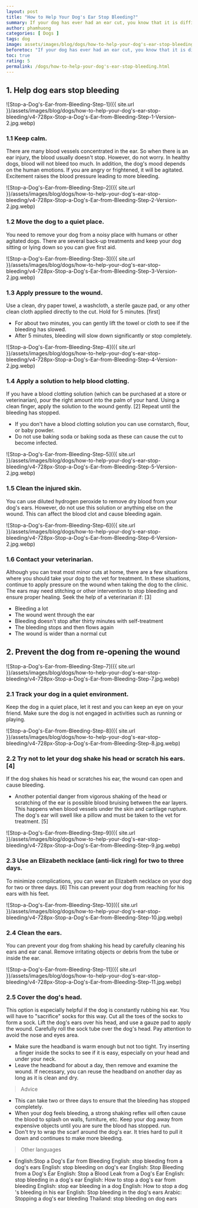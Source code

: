 ```yaml
---
layout: post
title: "How to Help Your Dog's Ear Stop Bleeding?"
summary: If your dog has ever had an ear cut, you know that it is difficult to stop the bleeding. Even if you press the wound with a towel to slow the bleeding, once you take the towel out the dog will shake his head with itchiness and you will put in effort. With a little bit of learning, you should be able to properly stop the dog's bleeding and keep the wound from expanding.
author: phamhuong
categories: [ Dogs ]
tags: dog
image: assets/images/blog/dogs/how-to-help-your-dog's-ear-stop-bleeding/v4-728px-Stop-a-Dog's-Ear-from-Bleeding-Step-8.jpg.webp
beforetoc: "If your dog has ever had an ear cut, you know that it is difficult to stop the bleeding. Even if you press the wound with a towel to slow the bleeding, once you take the towel out the dog will shake his head with itchiness and you will put in effort. With a little bit of learning, you should be able to properly stop the dog's bleeding and keep the wound from expanding."
toc: true
rating: 5
permalink: /dogs/how-to-help-your-dog's-ear-stop-bleeding.html
---
```




## 1. Help dog ears stop bleeding

![Stop-a-Dog's-Ear-from-Bleeding-Step-1]({{ site.url }}/assets/images/blog/dogs/how-to-help-your-dog's-ear-stop-bleeding/v4-728px-Stop-a-Dog's-Ear-from-Bleeding-Step-1-Version-2.jpg.webp)

### 1.1 Keep calm. 

There are many blood vessels concentrated in the ear. So when there is an ear injury, the blood usually doesn't stop. However, do not worry. In healthy dogs, blood will not bleed too much. In addition, the dog's mood depends on the human emotions. If you are angry or frightened, it will be agitated. Excitement raises the blood pressure leading to more bleeding.

![Stop-a-Dog's-Ear-from-Bleeding-Step-2]({{ site.url }}/assets/images/blog/dogs/how-to-help-your-dog's-ear-stop-bleeding/v4-728px-Stop-a-Dog's-Ear-from-Bleeding-Step-2-Version-2.jpg.webp)

### 1.2 Move the dog to a quiet place. 

You need to remove your dog from a noisy place with humans or other agitated dogs. There are several back-up treatments and keep your dog sitting or lying down so you can give first aid.

![Stop-a-Dog's-Ear-from-Bleeding-Step-3]({{ site.url }}/assets/images/blog/dogs/how-to-help-your-dog's-ear-stop-bleeding/v4-728px-Stop-a-Dog's-Ear-from-Bleeding-Step-3-Version-2.jpg.webp)

### 1.3 Apply pressure to the wound. 

Use a clean, dry paper towel, a washcloth, a sterile gauze pad, or any other clean cloth applied directly to the cut. Hold for 5 minutes. [first]
- For about two minutes, you can gently lift the towel or cloth to see if the bleeding has slowed.
- After 5 minutes, bleeding will slow down significantly or stop completely.

![Stop-a-Dog's-Ear-from-Bleeding-Step-4]({{ site.url }}/assets/images/blog/dogs/how-to-help-your-dog's-ear-stop-bleeding/v4-728px-Stop-a-Dog's-Ear-from-Bleeding-Step-4-Version-2.jpg.webp)

### 1.4 Apply a solution to help blood clotting. 

If you have a blood clotting solution (which can be purchased at a store or veterinarian), pour the right amount into the palm of your hand. Using a clean finger, apply the solution to the wound gently. [2] Repeat until the bleeding has stopped.
- If you don't have a blood clotting solution you can use cornstarch, flour, or baby powder.
- Do not use baking soda or baking soda as these can cause the cut to become infected.

![Stop-a-Dog's-Ear-from-Bleeding-Step-5]({{ site.url }}/assets/images/blog/dogs/how-to-help-your-dog's-ear-stop-bleeding/v4-728px-Stop-a-Dog's-Ear-from-Bleeding-Step-5-Version-2.jpg.webp)

### 1.5 Clean the injured skin. 

You can use diluted hydrogen peroxide to remove dry blood from your dog's ears. However, do not use this solution or anything else on the wound. This can affect the blood clot and cause bleeding again.

![Stop-a-Dog's-Ear-from-Bleeding-Step-6]({{ site.url }}/assets/images/blog/dogs/how-to-help-your-dog's-ear-stop-bleeding/v4-728px-Stop-a-Dog's-Ear-from-Bleeding-Step-6-Version-2.jpg.webp)

### 1.6 Contact your veterinarian. 

Although you can treat most minor cuts at home, there are a few situations where you should take your dog to the vet for treatment. In these situations, continue to apply pressure on the wound when taking the dog to the clinic. The ears may need stitching or other intervention to stop bleeding and ensure proper healing. Seek the help of a veterinarian if: [3]
- Bleeding a lot
- The wound went through the ear
- Bleeding doesn't stop after thirty minutes with self-treatment
- The bleeding stops and then flows again
- The wound is wider than a normal cut

## 2. Prevent the dog from re-opening the wound

![Stop-a-Dog's-Ear-from-Bleeding-Step-7]({{ site.url }}/assets/images/blog/dogs/how-to-help-your-dog's-ear-stop-bleeding/v4-728px-Stop-a-Dog's-Ear-from-Bleeding-Step-7.jpg.webp)

### 2.1 Track your dog in a quiet environment. 

Keep the dog in a quiet place, let it rest and you can keep an eye on your friend. Make sure the dog is not engaged in activities such as running or playing.

![Stop-a-Dog's-Ear-from-Bleeding-Step-8]({{ site.url }}/assets/images/blog/dogs/how-to-help-your-dog's-ear-stop-bleeding/v4-728px-Stop-a-Dog's-Ear-from-Bleeding-Step-8.jpg.webp)

### 2.2 Try not to let your dog shake his head or scratch his ears. [4] 

If the dog shakes his head or scratches his ear, the wound can open and cause bleeding.
- Another potential danger from vigorous shaking of the head or scratching of the ear is possible blood bruising between the ear layers. This happens when blood vessels under the skin and cartilage rupture. The dog's ear will swell like a pillow and must be taken to the vet for treatment. [5]

![Stop-a-Dog's-Ear-from-Bleeding-Step-9]({{ site.url }}/assets/images/blog/dogs/how-to-help-your-dog's-ear-stop-bleeding/v4-728px-Stop-a-Dog's-Ear-from-Bleeding-Step-9.jpg.webp)

### 2.3 Use an Elizabeth necklace (anti-lick ring) for two to three days. 

To minimize complications, you can wear an Elizabeth necklace on your dog for two or three days. [6] This can prevent your dog from reaching for his ears with his feet.

![Stop-a-Dog's-Ear-from-Bleeding-Step-10]({{ site.url }}/assets/images/blog/dogs/how-to-help-your-dog's-ear-stop-bleeding/v4-728px-Stop-a-Dog's-Ear-from-Bleeding-Step-10.jpg.webp)

### 2.4 Clean the ears. 

You can prevent your dog from shaking his head by carefully cleaning his ears and ear canal. Remove irritating objects or debris from the tube or inside the ear.

![Stop-a-Dog's-Ear-from-Bleeding-Step-11]({{ site.url }}/assets/images/blog/dogs/how-to-help-your-dog's-ear-stop-bleeding/v4-728px-Stop-a-Dog's-Ear-from-Bleeding-Step-11.jpg.webp)

### 2.5 Cover the dog's head. 

This option is especially helpful if the dog is constantly rubbing his ear. You will have to "sacrifice" socks for this way. Cut all the toes of the socks to form a sock. Lift the dog's ears over his head, and use a gauze pad to apply the wound. Carefully roll the sock tube over the dog's head. Pay attention to avoid the nose and eyes area.
- Make sure the headband is warm enough but not too tight. Try inserting a finger inside the socks to see if it is easy, especially on your head and under your neck.
- Leave the headband for about a day, then remove and examine the wound. If necessary, you can reuse the headband on another day as long as it is clean and dry.

> Advice
- This can take two or three days to ensure that the bleeding has stopped completely.
- When your dog feels bleeding, a strong shaking reflex will often cause the blood to splash on walls, furniture, etc. Keep your dog away from expensive objects until you are sure the blood has stopped. run.
- Don't try to wrap the scarf around the dog's ear. It tries hard to pull it down and continues to make more bleeding.

> Other languages
- English:Stop a Dog's Ear from Bleeding English: stop bleeding from a dog's ears English: stop bleeding on dog's ear English: Stop Bleeding from a Dog's Ear English: Stop a Blood Leak from a Dog's Ear English: stop bleeding in a dog's ear English: How to stop a dog's ear from bleeding English: stop ear bleeding in a dog English: How to stop a dog 's bleeding in his ear English: Stop bleeding in the dog's ears Arabic: Stopping a dog's ear bleeding Thailand: stop bleeding on dog ears